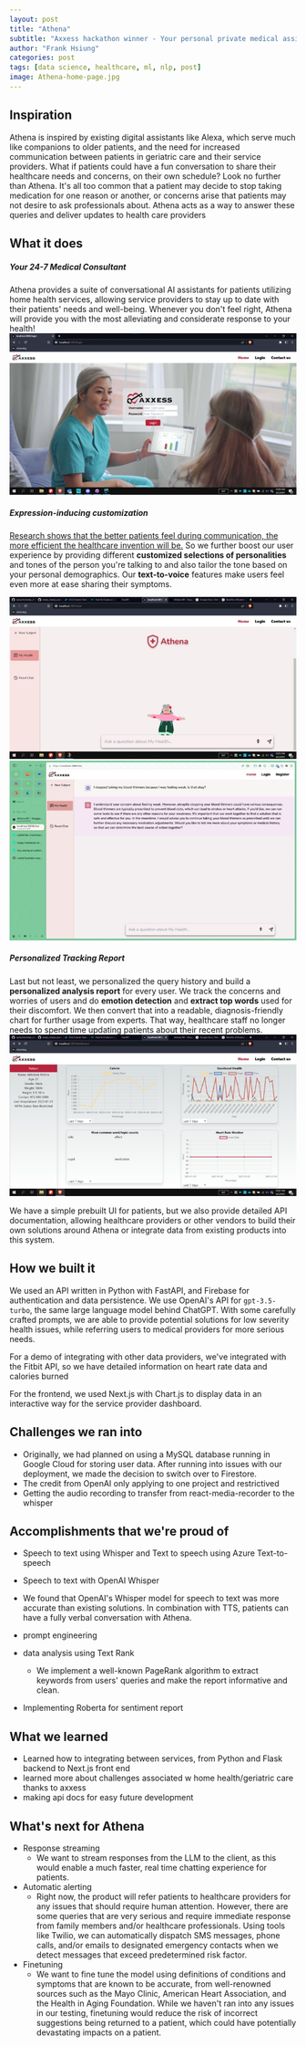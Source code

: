 ```yaml
---
layout: post
title: "Athena"
subtitle: "Axxess hackathon winner - Your personal private medical assistant"
author: "Frank Hsiung"
categories: post
tags: [data science, healthcare, ml, nlp, post]
image: Athena-home-page.jpg
---
```


## Inspiration
Athena is inspired by existing digital assistants like Alexa, which serve much like companions to older patients, and the need for increased communication between patients in geriatric care and their service providers. What if patients could have a fun conversation to share their healthcare needs and concerns, on their own schedule? Look no further than Athena. It's all too common that a patient may decide to stop taking medication for one reason or another, or concerns arise that patients may not desire to ask professionals about. Athena acts as a way to answer these queries and deliver updates to health care providers

## What it does
##### Your 24-7 Medical Consultant
Athena provides a suite of conversational AI assistants for patients utilizing home health services, allowing service providers to stay up to date with their patients' needs and well-being. Whenever you don't feel right, Athena will provide you with the most alleviating and considerate response to your health! 
![jpg](/images/athena/log-in.jpg)


##### Expression-inducing customization
[Research shows that the better patients feel during communication, the more efficient the healthcare invention will be.](https://www.ncbi.nlm.nih.gov/pmc/articles/PMC4439825/) So we further boost our user experience by providing different **customized selections of personalities** and tones of the person you're talking to and also tailor the tone based on your personal demographics. Our **text-to-voice** features make users feel even more at ease sharing their symptoms. 

![jpg](/images/athena/user-interface.jpg) 
![jpg](/images/athena/user-experience.jpg)

##### Personalized Tracking Report
Last but not least, we personalized the query history and build a **personalized analysis report** for every user. We track the concerns and worries of users and do **emotion detection** and **extract top words** used for their discomfort. We then convert that into a readable, diagnosis-friendly chart for further usage from experts. That way, healthcare staff no longer needs to spend time updating patients about their recent problems. 
![jpg](/images/athena/dash-board.jpg)

We have a simple prebuilt UI for patients, but we also provide detailed API documentation, allowing healthcare providers or other vendors to build their own solutions around Athena or integrate data from existing products into this system.

## How we built it
We used an API written in Python with FastAPI, and Firebase for authentication and data persistence. We use OpenAI's API for `gpt-3.5-turbo`, the same large language model behind ChatGPT. With some carefully crafted prompts, we are able to provide potential solutions for low severity health issues, while referring users to medical providers for more serious needs.

For a demo of integrating with other data providers, we've integrated with the Fitbit API, so we have detailed information on heart rate data and calories burned 

For the frontend, we used Next.js with Chart.js to display data in an interactive way for the service provider dashboard.

## Challenges we ran into
- Originally, we had planned on using a MySQL database running in Google Cloud for storing user data. After running into issues with our deployment, we made the decision to switch over to Firestore.
- The credit from OpenAI only applying to one project and restrictived
- Getting the audio recording to transfer from react-media-recorder to the whisper

## Accomplishments that we're proud of
- Speech to text using Whisper and Text to speech using Azure Text-to-speech

- Speech to text with OpenAI Whisper
- We found that OpenAI's Whisper model for speech to text was more accurate than existing solutions. In combination with TTS, patients can have a fully verbal conversation with Athena.
- prompt engineering
- data analysis using Text Rank
    - We implement a well-known PageRank algorithm to extract keywords from users' queries and make the report informative and clean.
- Implementing Roberta for sentiment report


## What we learned
- Learned how to integrating between services, from Python and Flask backend to Next.js front end
- learned more about challenges associated w home health/geriatric care thanks to axxess
- making api docs for easy future development

## What's next for Athena
- Response streaming
   - We want to stream responses from the LLM to the client, as this would enable a much faster, real time chatting experience for patients.
- Automatic alerting
  - Right now, the product will refer patients to healthcare providers for any issues that should require human attention. However, there are some queries that are very serious and require immediate response from family members and/or healthcare professionals. Using tools like Twilio, we can automatically dispatch SMS messages, phone calls, and/or emails to designated emergency contacts when we detect messages that exceed predetermined risk factor.
- Finetuning
    - We want to fine tune the model using definitions of conditions and symptoms that are known to be accurate, from well-renowned sources such as the Mayo Clinic, American Heart Association, and the Health in Aging Foundation. While we haven't ran into any issues in our testing, finetuning would reduce the risk of incorrect suggestions being returned to a patient, which could have potentially devastating impacts on a patient.
